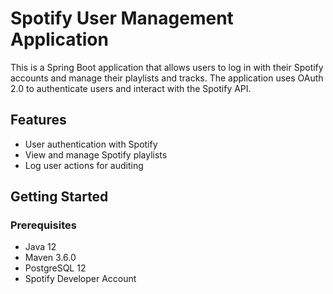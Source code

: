 # Spotify User Management Application

This is a Spring Boot application that allows users to log in with their Spotify accounts and manage their playlists and tracks. The application uses OAuth 2.0 to authenticate users and interact with the Spotify API.

## Features

- User authentication with Spotify
- View and manage Spotify playlists
- Log user actions for auditing

## Getting Started

### Prerequisites

- Java 12
- Maven 3.6.0
- PostgreSQL 12
- Spotify Developer Account
